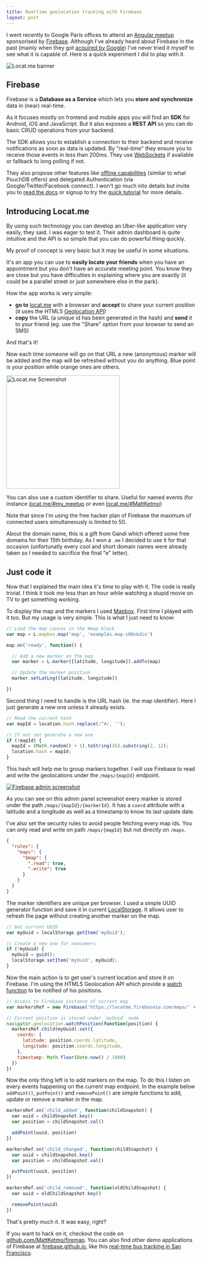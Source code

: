 ```yaml
---
title: Realtime geolocation tracking with Firebase
layout: post
---
```


I went recently to Google Paris offices to attend an [Angular meetup](http://www.meetup.com/AngularJS-Paris/events/221083701/)
sponsorised by [Firebase](https://www.firebase.com/).
Although I've already heard about Firebase in the past (mainly when they got [acquired by Google](https://www.firebase.com/blog/2014-10-21-firebase-joins-google.html))
I've never tried it myself to see what it is capable of.
Here is a quick experiment I did to play with it.

<p class="banner-container">
  <img
    class="Image center responsize isRounded"
    src="/uploads/blog/2015-04-16-realtime-geolocation-tracking-firebase/locatme-banner.png"
    alt="Locat.me banner"/>
</p>

## Firebase

Firebase is a **Database as a Service** which lets you **store and synchronize** data in (near) real-time.

As it focuses mostly on frontend and mobile apps you will find an **SDK** for Android, iOS and JavaScript.
But it also exposes a **REST API** so you can do basic CRUD operations from your backend.

The SDK allows you to establish a connection to their backend and receive notifications as soon as
data is updated. By "real-time" they ensure you to receive those events in less than 200ms.
They use [WebSockets](https://developer.mozilla.org/fr/docs/WebSockets) if available or fallback
to long polling if not.

They also propose other features like [offline capabilities](https://www.firebase.com/docs/web/guide/offline-capabilities.html)
(similar to what PouchDB offers) and delegated Authentication (via Google/Twitter/Facebook connect).
I won't go much into details but invite you to [read the docs](https://www.firebase.com/docs/)
or signup to try the [quick tutorial](https://www.firebase.com/how-it-works.html) for more details.

## Introducing Locat.me

By using such technology you can develop an Uber-like application very easily, they said.
I was eager to test it.
Their admin dashboard is quite intuitive and the API is so simple that you can do powerful
thing quickly.

My proof of concept is very basic but it may be useful in some situations.

It's an app you can use to **easily locate your friends** when you have an appointment
but you don't have an accurate meeting point.
You know they are close but you have difficulties in explaining where you are exactly
(it could be a parallel street or just somewhere else in the park).

How the app works is very simple:

- **go to** [locat.me](http://locat.me/) with a browser and **accept** to share your current position
  (it uses the HTML5 [Geolocation API](https://developer.mozilla.org/en-US/docs/Web/API/Geolocation/Using_geolocation))
- **copy** the URL (a unique id has been generated in the hash) and **send** it to your friend
  (eg. use the "Share" option from your browser to send an SMS)

And that's it!

Now each time someone will go on that URL a new (anonymous) marker will be added
and the map will be refreshed without you do anything.
Blue point is your position while orange ones are others.

<p>
  <a href="/uploads/blog/2015-04-16-realtime-geolocation-tracking-firebase/locatme-screenshot.png">
    <img
      class="Image center responsize"
      src="/uploads/blog/2015-04-16-realtime-geolocation-tracking-firebase/locatme-screenshot.png"
      alt="Locat.me Screenshot"
      width="300px" />
  </a>
</p>

You can also use a custom identifier to share. Useful for named events
(for instance [locat.me/#my_meetup](http://locat.me/#my_meetup) or even [locat.me/#MattKetmo](http://locat.me/#MattKetmo))

<div class="note warning">
  <p>
    Note that since I'm using the free hacker plan of Firebase the maximum of
    connected users simultaneously is limited to 50.
  </p>
</div>

<div class="note info">
  <p>
    About the domain name, this is a gift from Gandi which offered some free domains for their 15th birthday.
    As I won a <code>.me</code> I decided to use it for that occasion (unfortunatly every cool and short domain names
    were already taken so I needed to sacrifice the final "e" letter).
  </p>
</div>


## Just code it

Now that I explained the main idea it's time to play with it.
The code is really trivial.
I think it took me less than an hour while watching a stupid movie on TV to get something working.

To display the map and the markers I used [Mapbox](https://www.mapbox.com/).
First time I played with it too.
But my usage is very simple. This is what I just need to know:

```js
// Load the map canvas in the #map block
var map = L.mapbox.map('map', 'examples.map-i86nkdio')

map.on('ready', function() {

  // Add a new marker on the map
  var marker = L.marker([latitude, longitude]).addTo(map)

  // Update the marker position
  marker.setLatLng([latitude, longitude])

})
```

Second thing I need to handle is the URL hash (ie. the map identifier).
Here I just generate a new one unless it already exists.

```js
// Read the current hash
var mapId = location.hash.replace(/^#/, '');

// If not set generate a new one
if (!mapId) {
  mapId = (Math.random() + 1).toString(36).substring(2, 12);
  location.hash = mapId;
}
```

This hash will help me to group markers together.
I will use Firebase to read and write the geolocations under the `/maps/{mapId}` endpoint.

<p>
  <a href="/uploads/blog/2015-04-16-realtime-geolocation-tracking-firebase/screenshot-firebase-admin.png">
    <img
      class="Image center responsize"
      src="/uploads/blog/2015-04-16-realtime-geolocation-tracking-firebase/screenshot-firebase-admin.png"
      alt="Firebase admin screenshot"
      style="max-height:550px" />
  </a>
</p>

As you can see on this admin panel screenshot every marker is stored under the path
`/maps/{mapId}/{markerId}`. It has a `coord` attribute with a latitude and a longitude
as well as a timestamp to know its last update date.

I've also set the security rules to avoid people fetching every map ids.
You can only read and write on path `/maps/{mapId}` but not directly on `/maps`.

```json
{
  "rules": {
    "maps": {
      "$map": {
        ".read": true,
        ".write": true
      }
    }
  }
}
```

The marker identifiers are unique per browser.
I used a simple UUID generator function and save it in current [LocalStorage](https://developer.mozilla.org/en-US/docs/Web/API/Storage/LocalStorage).
It allows user to refresh the page without creating another marker on the map.

```js
// Get current UUID
var myUuid = localStorage.getItem('myUuid');

// Create a new one for newcomers
if (!myUuid) {
  myUuid = guid();
  localStorage.setItem('myUuid', myUuid);
}
```

Now the main action is to get user's current location and store it on Firebase.
I'm using the HTML5 Geolocation API which provide a [watch function](https://developer.mozilla.org/en-US/docs/Web/API/Geolocation/Using_geolocation#Watching_the_current_position)
to be notified of his positions.

```js
// Access to Firebase instance of current map
var markersRef = new Firebase('https://locatme.firebaseio.com/maps/' + mapId);

// Current position is stored under `myUuid` node
navigator.geolocation.watchPosition(function(position) {
  markersRef.child(myUuid).set({
    coords: {
      latitude: position.coords.latitude,
      longitude: position.coords.longitude,
    },
    timestamp: Math.floor(Date.now() / 1000)
  })
})
```

Now the only thing left is to add markers on the map.
To do this I listen on every events happening on the current map endpoint.
In the example below `addPoint()`, `putPoint()` and `removePoint()` are
simple functions to add, update or remove a marker in the map.

```js
markersRef.on('child_added', function(childSnapshot) {
  var uuid = childSnapshot.key()
  var position = childSnapshot.val()

  addPoint(uuid, position)
})

markersRef.on('child_changed', function(childSnapshot) {
  var uuid = childSnapshot.key()
  var position = childSnapshot.val()

  putPoint(uuid, position)
})

markersRef.on('child_removed', function(oldChildSnapshot) {
  var uuid = oldChildSnapshot.key()

  removePoint(uuid)
})
```

That's pretty much it. It was easy, right?

If you want to hack on it, checkout the code on [github.com/MattKetmo/firemap](https://github.com/MattKetmo/firemap/blob/v1.0.0/app.js).
You can also find other demo applications of Firebase at [firebase.github.io](https://firebase.github.io/),
like this [real-time bus tracking in San Francisco](https://geofire.firebaseapp.com/sfVehicles/index.html).
